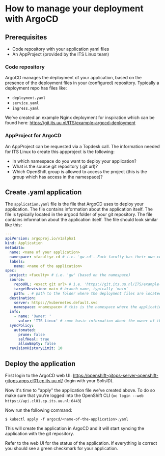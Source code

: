 # How to manage your deployment with ArgoCD

## Prerequisites
- Code repository with your application yaml files
- An AppProject (provided by the ITS Linux team)

### Code repository
ArgoCD manages the deployment of your application, based on the presence of the deployment files in your (configured) repository.
Typically a deployment repo has files like:
- `deployment.yaml`
- `service.yaml`
- `ingress.yaml`

We've created an example Nginx deployment for inspiration which can be found here: https://git.its.uu.nl/ITS/example-argocd-deployment

### AppProject for ArgoCD
An AppProject can be requested via a Topdesk call. The information needed for ITS Linux to create this appproject is the following:
- In which namespace do you want to deploy your application?
- What is the source git repository (.git url)?
- Which OpenShift group is allowed to access the project (this is the group which has access in the namespace)?

## Create <application>.yaml application
The `application.yaml` file is the file that ArgoCD uses to deploy your application. The file contains information about the application itself.
The file is typically located in the argocd folder of your git repository. The file contains information about the application itself. 
The file should look similar like this:
```yaml
---
apiVersion: argoproj.io/v1alpha1
kind: Application
metadata:
  name: <name of your application>
  namespace: <faculty>-cd # i.e. 'gw-cd'. Each faculty has their own cd namespace, this namespace is managed by the ITS Linux team
  labels:
    name: <name of the application>
spec:
  project: <faculty> # i.e. 'gw' (based on the namespace)
  source:
    repoURL: <exact git url> # i.e. 'https://git.its.uu.nl/ITS/example-argocd-deployment.git'
    targetRevision: main # branch name, typically `main`
    path: . # path to the folder where the deployment files are located (in the case of the example-argocd-deployment repo this is the location of the `kustomization.yaml` file)
  destination:
    server: https://kubernetes.default.svc
    namespace: <namespace> # this is the namespace where the application is deployed
  info:
    - name: 'Owner: '
      value: 'ITS Linux' # some basic information about the owner of the application
  syncPolicy:
    automated:
      prune: false
      selfHeal: true
      allowEmpty: false
  revisionHistoryLimit: 10
```

## Deploy the application
First login to the ArgoCD web UI: https://openshift-gitops-server-openshift-gitops.apps.cl01.cp.its.uu.nl/ (login with your SolisID).

Now it's time to "apply" the application file we've created above.
To do so make sure that you're logged into the OpenShift CLI (`oc login --web https://api.cl01.cp.its.uu.nl:6443`)

Now run the following command:

`$ kubectl apply -f argocd/<name-of-the-application>.yaml`

This will create the application in ArgoCD and it will start syncing the application with the git repository.

Refer to the web UI for the status of the application. If everything is correct you should see a green checkmark for your application.
